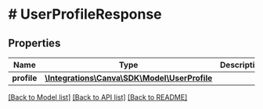 # # UserProfileResponse

## Properties

Name | Type | Description | Notes
------------ | ------------- | ------------- | -------------
**profile** | [**\Integrations\Canva\SDK\Model\UserProfile**](UserProfile.md) |  |

[[Back to Model list]](../../README.md#models) [[Back to API list]](../../README.md#endpoints) [[Back to README]](../../README.md)
